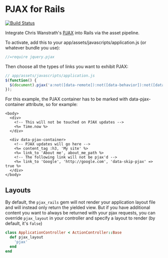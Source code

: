 PJAX for Rails
===================
[![Build Status](https://travis-ci.org/rails/pjax_rails.png?branch=master)](https://travis-ci.org/rails/pjax_rails)

Integrate Chris Wanstrath's [PJAX](https://github.com/defunkt/jquery-pjax) into
Rails via the asset pipeline.

To activate, add this to your app/assets/javascripts/application.js (or whatever
bundle you use):

```js
//=require jquery.pjax
```

Then choose all the types of links you want to exhibit PJAX:

```js
// app/assets/javascripts/application.js
$(function() {
  $(document).pjax('a:not([data-remote]):not([data-behavior]):not([data-skip-pjax])', '[data-pjax-container]')
});
```

For this example, the PJAX container has to be marked with data-pjax-container
attribute, so for example:

```erb
<body>
  <div>
    <!-- This will not be touched on PJAX updates -->
    <%= Time.now %>
  </div>

  <div data-pjax-container>
    <!-- PJAX updates will go here -->
    <%= content_tag :h3, 'My site' %>
    <%= link_to 'About me', about_me_path %>
    <!-- The following link will not be pjax'd -->
    <%= link_to 'Google', 'http://google.com', 'data-skip-pjax' => true %>
  </div>
</body>
```

## Layouts

By default, the `pjax_rails` gem will not render your application layout file
and will instead only return the yielded view. But if you have additional
content you want to always be returned with your pjax requests, you can override
`pjax_layout` in your controller and specify a layout to render (by default,
it's `false`)

```ruby
class ApplicationController < ActionController::Base
  def pjax_layout
    'pjax'
  end
end
```
